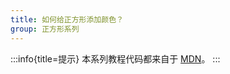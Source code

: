 ```yaml
---
title: 如何给正方形添加颜色？
group: 正方形系列
---
```


:::info{title=提示}
本系列教程代码都来自于 [MDN](https://developer.mozilla.org/zh-CN/docs/Web/API/WebGL_API/Tutorial/Using_shaders_to_apply_color_in_WebGL)。
:::

<code src="../demos/rect/addColor/index.tsx" ></code>